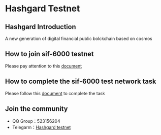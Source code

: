 # Hashgard Testnet
## Hashgard Introduction

A new generation of digital financial public bolckchain based on cosmos

## How to join sif-6000 testnet

Please pay attention to this [document](../docs/README.md)

## How to complete the sif-6000 test network task

Please follow this [document](../sif/sif-6000/README.md) to complete the task



## Join the community

- QQ Group：523156204
- Telegarm：[Hashgard testnet](https://t.me/joinchat/Gad-lBM6ne2s03toAz0WMg)

